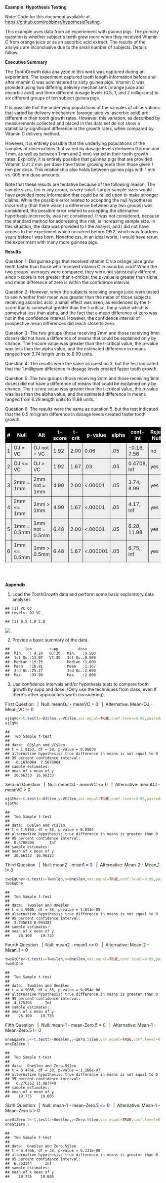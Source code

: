 **Example: Hypothesis Testing**

Note: Code for this document available at https://github.com/robbinsr/hypothesisTesting.

This example uses data from an experiement with guinea pigs. The primary question is whether subject's teeth grew more when they received Vitamin C from orange juice or as an ascorbic acid extract. The results of the analysis are inconclusive due to the small number of subjects. Details follow.

**Executive Summary**

The ToothGrowth data analyzed in this work was captured during an experiment. The experiment captured tooth length information before and after vitamin C was administered to sixty guinea pigs. Vitamin C was provided using two differing delivery mechanisms (orange juice and absorbic acid) and three different dosage levels (0.5, 1, and 2 milligrams) to six different groups of ten subject guinea pigs. 

It is possible that the underlying populations of the samples of observations that varied by delivery mechanism (orange juice vs. ascorbic acid) are different in their tooth growth rates. However, this variation, as described by measurements collected and placed in this data set do not show a statistically significant difference in the growth rates, when compared by Vitamin C delivery method. 

However, it is entirely possible that the underlying populations of the samples of observations that varied by dosage levels (between 0.5 mm and 1 mm, as well as between 1 mm and 2 mm) varied in their tooth growth rates. Explicitly, it is entirely possible that guinnea pigs that are provided Vitamin C at 2 mm per dose have faster growing teeth then those given 1 mm per dose. This relationship also holds between guinea pigs with 1 mm vs. 005 mm dose amounts.

Note that these results are tentative because of the following reason. The sample sizes, ten in any group, is very small. Larger sample sizes would have provided more information that could be relied upon to make stronger claims. While the possible error related to accepting the null hypotheses incorrectly (that there wasn't a difference between any two groups) was considered, the possible error related to accepting the alternative hypothesis incorrectly, was not considered. It was not considered, because the standard method for addressing this risk, is increasing sample size. In this situation, the data was provided to I the analyst, and I did not have access to the experiment which occurred before 1952, which was fourteen years before I was born. Nonetheless, in an ideal world, I would have rerun the experiment with many more guinnea pigs.

**Results**

Question 1: Did guinea pigs that received vitamin C via orange juice grow teeth faster than those who received vitamin C in ascorbic acid? When the two groups' averages were compared, they were not statistically different, since t-score is not greater than t-critical, the p-value is greater than alpha, and mean difference of zero is within the confidence interval. 

Question 2: However, when the subjects receiving orange juice were tested to see whether their mean was greater than the mean of those subjects receiving ascorbic acid, a small effect was seen, as evidenced by the t-score that is somewhat greater than the t-critical, the p-value which is somewhat less than alpha, and the fact that a mean difference of zero was not in the confidence interval. However, the confidence interval of prospective mean differences did reach close to zero.

Question 3: The two groups (those receiving 2mm and those receiving 1mm doses) did not have a difference of means that could be explained only by chance. The t-score value was greater than the t-critical value, the p-value was less than the alpha value, and the estimated difference in means ranged from 3.74 length units to 8.99 units.

Question 4: The results were the same as question 3, but the test indicated that the 1 milligram difference in dosage levels created faster tooth growth.

Question 5: The two groups (those receiving 2mm and those receiving 1mm doses) did not have a difference of means that could be explained only by chance. The t-score value was greater than the t-critical value, the p-value was less than the alpha value, and the estimated difference in means ranged from 6.28 length units to 11.98 units.

Question 6: The results were the same as question 5, but the test indicated that the 0.5 milligram difference in dosage levels created faster tooth growth.

<!-- Start Styles. Move the 'style' tags and everything between them to between the 'head' tags -->
<style type="text/css">
.myTable { width:100%;background-color:#eee;border-collapse:collapse; }
.myTable th { background-color:#000;color:white; }
.myTable td, .myTable th { padding:5px;border:1px solid #000; }
</style>
<!-- End Styles -->
<table class="myTable">
<tr>
<th >#</th><th>Null</th><th>Alt</th><th>t-score</th><th>t-crit</th>
<th>p-value</th><th>alpha</th><th>conf-int</th><th>Reject Null?</th>
</tr>
<tr>
<td>1</td><td>OJ = VC</td><td>OJ not = VC</td>
<td>1.92</td><td>2.00</td>
<td>0.06</td><td>.05</td>
<td>-0.16, 7.56</td><td>no</td>
</tr>
<tr>
<td>2</td><td>OJ <= VC</td><td>OJ > VC</td>
<td>1.92</td><td>1.67</td>
<td>.03</td><td>.05</td>
<td>0.4708, Inf</td><td>yes</td>
</tr>
<tr>
<td>3</td><td>2mm = 1mm</td><td>2mm not = 1mm</td>
<td>4.90</td><td>2.00</td>
<td><.00001</td><td>.05</td>
<td>3.74, 8.99</td><td>yes</td>
</tr>
<tr>
<td>4</td><td>2mm <= 1mm</td><td>2mm > 1mm</td>
<td>4.90</td><td>1.67</td>
<td><.00001</td><td>.05</td>
<td>4.17, Inf</td><td>yes</td>
</tr>
<tr>
<td>5</td><td>1mm = 0.5mm</td><td>1mm not = 0.5mm</td><td>6.48</td><td>2.00</td><td><.00001</td><td>.05</td>
<td>6.28, 11.98</td><td>yes</td>
</tr>
<tr>
<td>6</td><td>1mm <= 0.5mm</td><td>1mm > 0.5mm</td><td>6.48</td><td>1.67</td><td><.000001</td><td>.05</td>
<td>6.75, Inf</td><td>yes</td>
</tr>
</table>
<br>
<br>


**Appendix**

1. Load the ToothGrowth data and perform some basic exploratory data analyses 

```
## [1] VC OJ
## Levels: OJ VC
```

```
## [1] 0.5 1.0 2.0
```

![](README_files/figure-html/unnamed-chunk-1-1.png) 

2. Provide a basic summary of the data.

```
##       len        supp         dose      
##  Min.   : 4.20   OJ:30   Min.   :0.500  
##  1st Qu.:13.07   VC:30   1st Qu.:0.500  
##  Median :19.25           Median :1.000  
##  Mean   :18.81           Mean   :1.167  
##  3rd Qu.:25.27           3rd Qu.:2.000  
##  Max.   :33.90           Max.   :2.000
```
3. Use confidence intervals and/or hypothesis tests to compare tooth growth by supp and dose. (Only use the techniques from class, even if there's other approaches worth considering). 


First Question &nbsp;&nbsp;|&nbsp; Null: meanOJ - meanVC =  0 &nbsp;&nbsp;|&nbsp; Alternative: Mean-OJ - Mean_VC != 0

```r
ojEqVc<-t.test(x=OJ$len,y=VC$len,var.equal=TRUE,conf.level=0.95,paired=FALSE,alternative=c("two.sided"))
ojEqVc
```

```
## 
## 	Two Sample t-test
## 
## data:  OJ$len and VC$len
## t = 1.9153, df = 58, p-value = 0.06039
## alternative hypothesis: true difference in means is not equal to 0
## 95 percent confidence interval:
##  -0.1670064  7.5670064
## sample estimates:
## mean of x mean of y 
##  20.66333  16.96333
```
Second Question &nbsp;&nbsp;|&nbsp; Null: meanOJ - meanVC <=  0 &nbsp;&nbsp;|&nbsp; Alternative: meanOJ - meanVC >  0

```r
ojGtVc<-t.test(x=OJ$len,y=VC$len,var.equal=TRUE,conf.level=0.95,paired=FALSE,alternative=c("greater"))
ojGtVc
```

```
## 
## 	Two Sample t-test
## 
## data:  OJ$len and VC$len
## t = 1.9153, df = 58, p-value = 0.0302
## alternative hypothesis: true difference in means is greater than 0
## 95 percent confidence interval:
##  0.4708204       Inf
## sample estimates:
## mean of x mean of y 
##  20.66333  16.96333
```
Third Question &nbsp;&nbsp;|&nbsp; Null: mean2 - mean1 =  0 &nbsp;&nbsp;|&nbsp; Alternative: Mean-2 - Mean_1 != 0

```r
twoEqOne<-t.test(x=Two$len,y=One$len,var.equal=TRUE,conf.level=0.95,paired=FALSE,alternative=c("two.sided"))
twoEqOne
```

```
## 
## 	Two Sample t-test
## 
## data:  Two$len and One$len
## t = 4.9005, df = 38, p-value = 1.811e-05
## alternative hypothesis: true difference in means is not equal to 0
## 95 percent confidence interval:
##  3.735613 8.994387
## sample estimates:
## mean of x mean of y 
##    26.100    19.735
```
Fourth Question &nbsp;&nbsp;|&nbsp; Null: mean2 - mean1 <=  0 &nbsp;&nbsp;|&nbsp; Alternative: Mean-2 - Mean_1 > 0

```r
twoGtOne<-t.test(x=Two$len,y=One$len,var.equal=TRUE,conf.level=0.95,paired=FALSE,alternative=c("greater"))
twoGtOne
```

```
## 
## 	Two Sample t-test
## 
## data:  Two$len and One$len
## t = 4.9005, df = 38, p-value = 9.054e-06
## alternative hypothesis: true difference in means is greater than 0
## 95 percent confidence interval:
##  4.175196      Inf
## sample estimates:
## mean of x mean of y 
##    26.100    19.735
```
Fifth Question &nbsp;&nbsp;|&nbsp; Null: mean-1 - mean-Zero.5 =  0 &nbsp;&nbsp;|&nbsp; Alternative: Mean-1 - Mean-Zero.5 != 0

```r
oneEqZero.5<-t.test(x=One$len,y=Zero.5$len,var.equal=TRUE,conf.level=0.95,paired=FALSE,alternative=c("two.sided"))
oneEqZero.5
```

```
## 
## 	Two Sample t-test
## 
## data:  One$len and Zero.5$len
## t = 6.4766, df = 38, p-value = 1.266e-07
## alternative hypothesis: true difference in means is not equal to 0
## 95 percent confidence interval:
##   6.276252 11.983748
## sample estimates:
## mean of x mean of y 
##    19.735    10.605
```
Sixth Question &nbsp;&nbsp;|&nbsp; Null: mean-1 - mean-Zero.5 <=  0 &nbsp;&nbsp;|&nbsp; Alternative: Mean-1 - Mean-Zero.5 > 0

```r
oneGtZero.5<-t.test(x=One$len,y=Zero.5$len,var.equal=TRUE,conf.level=0.95,paired=FALSE,alternative=c("greater"))
oneGtZero.5
```

```
## 
## 	Two Sample t-test
## 
## data:  One$len and Zero.5$len
## t = 6.4766, df = 38, p-value = 6.331e-08
## alternative hypothesis: true difference in means is greater than 0
## 95 percent confidence interval:
##  6.753344      Inf
## sample estimates:
## mean of x mean of y 
##    19.735    10.605
```

